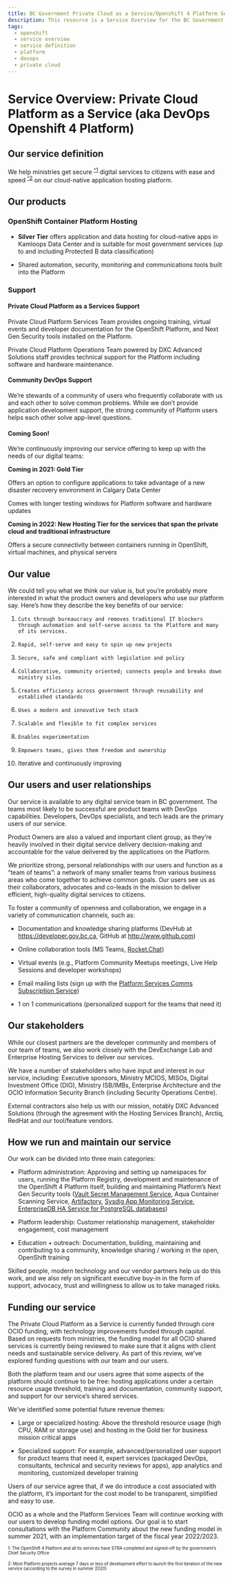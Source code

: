 ```yaml
---
title: BC Government Private Cloud as a Service/Openshift 4 Platform Service Overview
description: This resource is a Service Overview for the BC Government's Private Cloud as a Service also knows as DevOps Openshift 4 Platform  and concisely describes in a plain language the key elements of the service for current and prospective users of the service.
tags:
  - openshift
  - service overview
  - service definition
  - platform
  - devops
  - private cloud
---
```



# Service Overview: Private Cloud Platform as a Service (aka DevOps Openshift 4 Platform)

  
## Our service definition 

We help ministries get secure <sup>[^1](#myfootnote1)</sup> digital services to citizens with ease and speed <sup>[^2](#myfootnote2)</sup> on our cloud-native application hosting platform.   


## Our products 

### OpenShift Container Platform Hosting

* **Silver Tier** offers application and data hosting for cloud-native apps in Kamloops Data Center and is suitable for most government services (up to and including Protected B data classification) 

* Shared automation, security, monitoring and communications tools built into the Platform 

### Support 

#### Private Cloud Platform as a Services Support 

Private Cloud Platform Services Team provides ongoing training, virtual events and developer documentation for the OpenShift Platform, and Next Gen Security tools installed on the Platform.  

Private Cloud Platform Operations Team powered by DXC Advanced Solutions staff provides technical support for the Platform including software and hardware maintenance. 

#### Community DevOps Support 

We’re stewards of a community of users who frequently collaborate with us and each other to solve common problems. While we don’t provide application development support, the strong community of Platform users helps each other solve app-level questions. 

#### Coming Soon! 

We’re continuously improving our service offering to keep up with the needs of our digital teams: 

**Coming in 2021: Gold Tier** 

Offers an option to configure applications to take advantage of a new disaster recovery environment in Calgary Data Center 

Comes with longer testing windows for Platform software and hardware updates 

**Coming in 2022: New Hosting Tier for the services that span the private cloud and traditional infrastructure** 

Offers a secure connectivity between containers running in OpenShift, virtual machines, and physical servers 

## Our value 

We could tell you what we think our value is, but you’re probably more interested in what the product owners and developers who use our platform say. Here’s how they describe the key benefits of our service: 

1.     Cuts through bureaucracy and removes traditional IT blockers through automation and self-serve access to the Platform and many of its services. 

2.     Rapid, self-serve and easy to spin up new projects 

3.     Secure, safe and compliant with legislation and policy 

4.     Collaborative, community oriented; connects people and breaks down ministry silos 

5.     Creates efficiency across government through reusability and established standards 

6.     Uses a modern and innovative tech stack 

7.     Scalable and flexible to fit complex services 

8.     Enables experimentation 

9.     Empowers teams, gives them freedom and ownership 

10.  Iterative and continuously improving 


## Our users and user relationships 

Our service is available to any digital service team in BC government. The teams most likely to be successful are product teams with DevOps capabilities. Developers, DevOps specialists, and tech leads are the primary users of our service. 

Product Owners are also a valued and important client group, as they’re heavily involved in their digital service delivery decision-making and accountable for the value delivered by the applications on the Platform. 

We prioritize strong, personal relationships with our users and function as a “team of teams”: a network of many smaller teams from various business areas who come together to achieve common goals. Our users see us as their collaborators, advocates and co-leads in the mission to deliver efficient, high-quality digital services to citizens. 

To foster a community of openness and collaboration, we engage in a variety of communication channels, such as: 

*  Documentation and knowledge sharing platforms (DevHub at https://developer.gov.bc.ca, GitHub at http://www.github.com) 

*  Online collaboration tools (MS Teams, [Rocket.Chat](http://chat.developer.gov.bc.ca/)) 

*  Virtual events (e.g., Platform Community Meetups meetings, Live Help Sessions and developer workshops) 

*  Email mailing lists (sign up with the [Platform Services Comms Subscription Service](https://subscribe.developer.gov.bc.ca))

*  1 on 1 communications (personalized support for the teams that need it) 

## Our stakeholders 

While our closest partners are the developer community and members of our team of teams, we also work closely with the DevExchange Lab and Enterprise Hosting Services to deliver our services. 

We have a number of stakeholders who have input and interest in our service, including: Executive sponsors, Ministry MCIOS, MISOs, Digital Investment Office (DIO), Ministry ISB/IMBs, Enterprise Architecture and the OCIO Information Security Branch (including Security Operations Centre). 

External contractors also help us with our mission, notably DXC Advanced Solutions (through the agreement with the Hosting Services Branch), Arctiq, RedHat and our tool/feature vendors. 

## How we run and maintain our service 

Our work can be divided into three main categories: 

*  Platform administration: Approving and setting up namespaces for users, running the Platform Registry, development and maintenance of the OpenShift 4 Platform itself, building and maintaining Platform’s Next Gen Security tools ([Vault Secret Management Service](https://developer.gov.bc.ca/BC-Government-Vault-Secrets-Management), Aqua Container Scanning Service, [Artifactory](https://developer.gov.bc.ca/BC-Government-Artifact-Repository-Service-Definition), [Sysdig App Monitoring Service](https://developer.gov.bc.ca/BC-Government-Sysdig-Monitoring-Service-Definition), [EnterpriseDB HA Service for PostgreSQL databases](https://developer.gov.bc.ca/BC-Government-EDB-Operator-Service-Definition)) 

*  Platform leadership: Customer relationship management, stakeholder engagement, cost management 

*  Education + outreach: Documentation, building, maintaining and contributing to a community, knowledge sharing / working in the open, OpenShift training 

Skilled people, modern technology and our vendor partners help us do this work, and we also rely on significant executive buy-in in the form of support, advocacy, trust and willingness to allow us to take managed risks. 

## Funding our service 

The Private Cloud Platform as a Service is currently funded through core OCIO funding, with technology improvements funded through capital. Based on requests from ministries, the funding model for all OCIO shared services is currently being reviewed to make sure that it aligns with client needs and sustainable service delivery. As part of this review, we’ve explored funding questions with our team and our users. 

Both the platform team and our users agree that some aspects of the platform should continue to be free: hosting applications under a certain resource usage threshold, training and documentation, community support, and support for our service’s shared services. 

We’ve identified some potential future revenue themes: 

*  Large or specialized hosting: Above the threshold resource usage (high CPU, RAM or storage use) and hosting in the Gold tier for business mission critical apps 

*  Specialized support: For example, advanced/personalized user support for product teams that need it, expert services (packaged DevOps, consultants, technical and security reviews for apps), app analytics and monitoring, customized developer training 

Users of our service agree that, if we do introduce a cost associated with the platform, it’s important for the cost model to be transparent, simplified and easy to use. 

OCIO as a whole and the Platform Services Team will continue working with our users to develop funding model options. Our goal is to start consultations with the Platform Community about the new funding model in summer 2021, with an implementation target of the fiscal year 2022/2023. 

  

<sub><sup><a name="myfootnote1">1</a>: The OpenShift 4 Platform and all its services have STRA completed and signed-off by the government’s Chief Security Office </sup></sub>

<sub><sup><a name="myfootnote2">2</a>: Most Platform projects average 7 days or less of development effort to launch the first iteration of the new service (according to the survey in summer 2020) </sup></sub>

 
 

 
